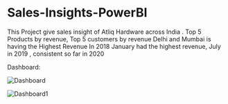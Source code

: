 # Sales-Insights-PowerBI

This Project give sales insight of Atliq Hardware across India .
Top 5 Products by revenue, Top 5 customers by revenue
Delhi and Mumbai is having the Highest Revenue
In 2018 January had the highest revenue, July in 2019 , consistent so far in 2020 

Dashboard:

![Dashboard](https://user-images.githubusercontent.com/90610837/233115007-95d9c52c-013c-417a-bd19-c146222c4c97.png)

![Dashboard1](https://user-images.githubusercontent.com/90610837/233115558-d3f66d78-f7b3-4a7b-a230-2aa89544d1d7.png)



